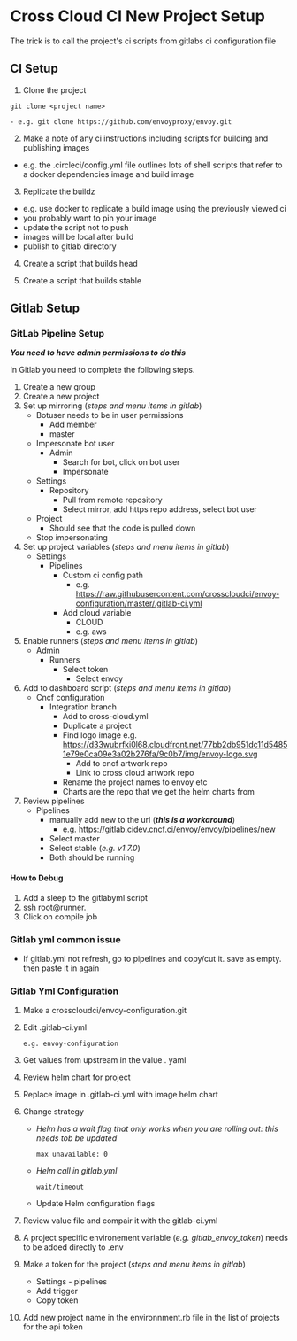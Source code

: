 # Cross Cloud CI New Project Setup

The trick is to call the project's ci scripts from gitlabs ci 
configuration file

## CI Setup

1.  Clone the project

```
git clone <project name>
```	
```
- e.g. git clone https://github.com/envoyproxy/envoy.git
```

2.  Make a note of any ci instructions including
scripts for building and publishing images

- e.g. the .circleci/config.yml file outlines lots of shell scripts
that refer to a docker dependencies image and build image

3. Replicate the buildz

- e.g. use docker to replicate a build image using the previously viewed ci 
- you probably want to pin your image
- update the script not to push 
- images will be local after build
- publish to gitlab directory

4. Create a script that builds head 

5. Create a script that builds stable



## Gitlab Setup
### GitLab Pipeline Setup
***You need to have admin permissions to do this***

In Gitlab you need to complete the following steps.
 1. Create a new group
 2. Create a new project
 3. Set up mirroring (*steps and menu items in gitlab*)
    - Botuser needs to be in user permissions
        - Add member
        - master
    - Impersonate bot user
        - Admin
            - Search for bot, click on bot user
            - Impersonate
    - Settings
        - Repository
            - Pull from remote repository
            - Select mirror, add https repo address, select bot user
    - Project
        - Should see that the code is pulled down
    - Stop impersonating
4. Set up project variables (*steps and menu items in gitlab*)
    - Settings
        - Pipelines 
            - Custom ci config path
                - e.g. https://raw.githubusercontent.com/crosscloudci/envoy-configuration/master/.gitlab-ci.yml
            - Add cloud variable
                - CLOUD
                - e.g.  aws
5. Enable runners (*steps and menu items in gitlab*)
    - Admin
        - Runners
            - Select token
                - Select envoy
6. Add to dashboard script (*steps and menu items in gitlab*)
    - Cncf configuration
        - Integration branch
            - Add to cross-cloud.yml
            - Duplicate a project
            - Find logo image e.g. https://d33wubrfki0l68.cloudfront.net/77bb2db951dc11d54851e79e0ca09e3a02b276fa/9c0b7/img/envoy-logo.svg
                - Add to cncf artwork repo
                - Link to cross cloud artwork repo
            - Rename the project names to envoy etc
            - Charts are the repo that we get the helm charts from
7. Review pipelines
	- Pipelines
        - manually add new to the url (***this is a workaround***)
            - e.g. https://gitlab.cidev.cncf.ci/envoy/envoy/pipelines/new
        - Select master
        - Select stable (*e.g. v1.7.0*)
        - Both should be running
#### How to Debug
1. Add a sleep to the gitlabyml script
2. ssh root@runner.<yourgitlaburl> 
3. Click on compile job
### Gitlab yml common issue
- If gitlab.yml not refresh, go to pipelines and copy/cut it.  save as empty. then paste it in again
### Gitlab Yml Configuration
1. Make a crosscloudci/envoy-configuration.git
2. Edit .gitlab-ci.yml
    ```
    e.g. envoy-configuration
    ```

3. Get values from upstream in the value . yaml
4. Review helm chart for project
5. Replace image in .gitlab-ci.yml with image helm chart
6. Change strategy
    - *Helm has a wait flag that only works when you are rolling out: this needs tob be updated*
    	```
    	max unavailable: 0
    	```
	
    - *Helm call in gitlab.yml*
        ```
    	wait/timeout
    	```
	
	- Update Helm configuration flags
	
6. Review value file and compair it with the gitlab-ci.yml

7. A project specific environement variable (*e.g. gitlab_envoy_token*) needs to be added directly to .env

8. Make a token for the project  (*steps and menu items in gitlab*)

    - Settings - pipelines
    - Add trigger
    - Copy token
    
9. Add new project name in the environnment.rb file in the list of projects for the api token
  

